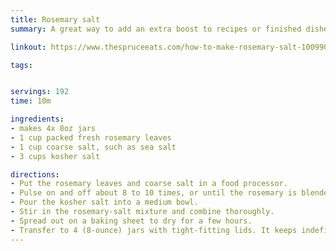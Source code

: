 ```yaml
---
title: Rosemary salt
summary: A great way to add an extra boost to recipes or finished dishes

linkout: https://www.thespruceeats.com/how-to-make-rosemary-salt-100990

tags:


servings: 192
time: 10m

ingredients:
- makes 4x 8oz jars
- 1 cup packed fresh rosemary leaves
- 1 cup coarse salt, such as sea salt
- 3 cups kosher salt

directions:
- Put the rosemary leaves and coarse salt in a food processor.
- Pulse on and off about 8 to 10 times, or until the rosemary is blended into the salt. The texture should be similar to table salt; it will be damp and look almost like wet sand.
- Pour the kosher salt into a medium bowl.
- Stir in the rosemary-salt mixture and combine thoroughly.
- Spread out on a baking sheet to dry for a few hours.
- Transfer to 4 (8-ounce) jars with tight-fitting lids. It keeps indefinitely for use in your favorite recipes.
---
```

